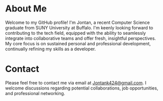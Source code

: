# About Me
Welcome to my GitHub profile! I'm Jontan, a recent Computer Science graduate from SUNY University at Buffalo. I'm keenly looking forward to contributing to the tech field, equipped with the ability to seamlessly integrate into collaborative teams and offer fresh, insightful perspectives. My core focus is on sustained personal and professional development, continually refining my skills as a developer.

# Contact
Please feel free to contact me via email at Jontank424@gmail.com. I welcome discussions regarding potential collaborations, job opportunities, and professional networking.
